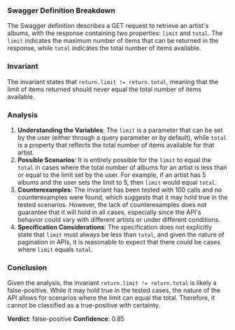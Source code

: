 ### Swagger Definition Breakdown
The Swagger definition describes a GET request to retrieve an artist's albums, with the response containing two properties: `limit` and `total`. The `limit` indicates the maximum number of items that can be returned in the response, while `total` indicates the total number of items available.

### Invariant
The invariant states that `return.limit != return.total`, meaning that the limit of items returned should never equal the total number of items available.

### Analysis
1. **Understanding the Variables**: The `limit` is a parameter that can be set by the user (either through a query parameter or by default), while `total` is a property that reflects the total number of items available for that artist. 
2. **Possible Scenarios**: It is entirely possible for the `limit` to equal the `total` in cases where the total number of albums for an artist is less than or equal to the limit set by the user. For example, if an artist has 5 albums and the user sets the limit to 5, then `limit` would equal `total`.
3. **Counterexamples**: The invariant has been tested with 100 calls and no counterexamples were found, which suggests that it may hold true in the tested scenarios. However, the lack of counterexamples does not guarantee that it will hold in all cases, especially since the API's behavior could vary with different artists or under different conditions.
4. **Specification Considerations**: The specification does not explicitly state that `limit` must always be less than `total`, and given the nature of pagination in APIs, it is reasonable to expect that there could be cases where `limit` equals `total`.

### Conclusion
Given the analysis, the invariant `return.limit != return.total` is likely a false-positive. While it may hold true in the tested cases, the nature of the API allows for scenarios where the limit can equal the total. Therefore, it cannot be classified as a true-positive with certainty. 

**Verdict**: false-positive
**Confidence**: 0.85
